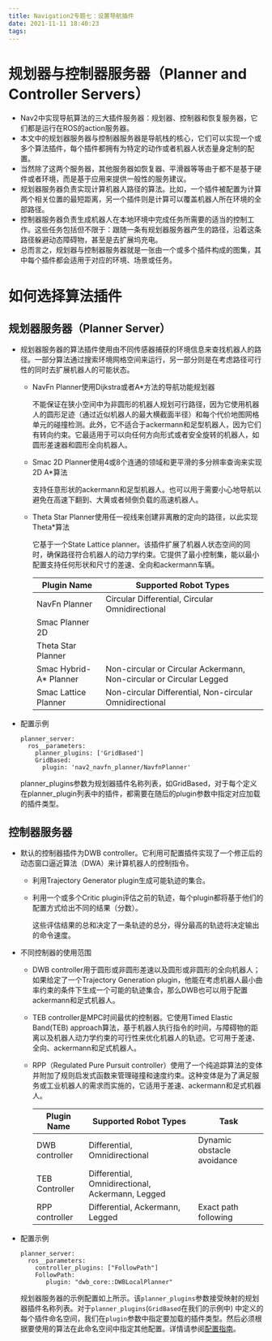 ```yaml
---
title: Navigation2专题七：设置导航插件
date: 2021-11-11 18:40:23
tags:
---
```


# 规划器与控制器服务器（Planner and Controller Servers）

- Nav2中实现导航算法的三大插件服务器：规划器、控制器和恢复服务器，它们都是运行在ROS的action服务器。
- 本文中的规划器服务器与控制器服务器是导航栈的核心，它们可以实现一个或多个算法插件，每个插件都拥有为特定的动作或者机器人状态量身定制的配置。
- 当然除了这两个服务器，其他服务器如恢复器、平滑器等等由于都不是基于硬件或者环境，而是基于应用来提供一般性的服务建议。
- 规划器服务器负责实现计算机器人路径的算法。比如，一个插件被配置为计算两个相关位置的最短距离，另一个插件则是计算可以覆盖机器人所在环境的全部路径。
- 控制器服务器负责生成机器人在本地环境中完成任务所需要的适当的控制工作。这些任务包括但不限于：跟随一条有规划器服务器产生的路径，沿着这条路径躲避动态障碍物，甚至是去扩展坞充电。
- 总而言之，规划器与控制器服务器就是一张由一个或多个插件构成的图集，其中每个插件都会适用于对应的环境、场景或任务。



# 如何选择算法插件

## 规划器服务器（Planner Server）

- 规划器服务器的算法插件使用由不同传感器捕获的环境信息来查找机器人的路径。一部分算法通过搜索环境网格空间来运行，另一部分则是在考虑路径可行性的同时去扩展机器人的可能状态。

  - NavFn Planner使用Dijkstra或者A*方法的导航功能规划器

    不能保证在狭小空间中为非圆形的机器人规划可行路径，因为它使用机器人的圆形足迹（通过近似机器人的最大横截面半径）和每个代价地图网格单元的碰撞检测。此外，它不适合于ackermann和足型机器人，因为它们有转向约束。它最适用于可以向任何方向形式或者安全旋转的机器人，如圆形差速器和圆形全向机器人。

  - Smac 2D Planner使用4或8个连通的领域和更平滑的多分辨率查询来实现2D A*算法

    支持任意形状的ackermann和足型机器人。也可以用于需要小心地导航以避免在高速下翻到、大黄或者倾倒负载的高速机器人。

  - Theta Star Planner使用任一视线来创建非离散的定向的路径，以此实现Theta*算法

    它基于一个State Lattice planner。该插件扩展了机器人状态空间的同时，确保路径符合机器人的动力学约束。它提供了最小控制集，能以最小配置支持任何形状和尺寸的差速、全向和ackermann车辆。
    
    | Plugin Name            | Supported Robot Types                                        |
    | ---------------------- | ------------------------------------------------------------ |
    | NavFn Planner          | Circular Differential, Circular Omnidirectional              |
    | Smac Planner 2D        |                                                              |
    | Theta Star Planner     |                                                              |
    | Smac Hybrid-A* Planner | Non-circular or Circular Ackermann, Non-circular or Circular Legged |
    | Smac Lattice Planner   | Non-circular Differential, Non-circular Omnidirectional      |

- 配置示例

  ```
  planner_server:
    ros__parameters:
      planner_plugins: ['GridBased']
      GridBased:
        plugin: 'nav2_navfn_planner/NavfnPlanner'
  ```

  planner_plugins参数为规划器插件名称列表，如GridBased，对于每个定义在planner_plugin列表中的插件，都需要在随后的plugin参数中指定对应加载的插件类型。

## 控制器服务器

- 默认的控制器插件为DWB controller。它利用可配置插件实现了一个修正后的动态窗口逼近算法（DWA）来计算机器人的控制指令。

  - 利用Trajectory Generator plugin生成可能轨迹的集合。

  - 利用一个或多个Critic plugin评估之前的轨迹，每个plugin都将基于他们的配置方式给出不同的结果（分数）。

    这些评估结果的总和决定了一条轨迹的总分，得分最高的轨迹将决定输出的命令速度。

- 不同控制器的使用范围

  - DWB controller用于圆形或非圆形差速以及圆形或非圆形的全向机器人；如果给定了一个Trajectory Generation plugin，他能在考虑机器人最小曲率约束的条件下生成一个可能的轨迹集合，那么DWB也可以用于配置ackermann和足式机器人。

  - TEB controller是MPC时间最优的控制器。它使用Timed Elastic Band(TEB) approach算法，基于机器人执行指令的时间，与障碍物的距离以及机器人动力学约束的可行性来优化机器人的轨迹。它可用于差速、全向、ackermann和足式机器人。

  - RPP（Regulated Pure Pursuit controller）使用了一个纯追踪算法的变体并附加了规则启发式函数来管理碰撞和速度约束。这种变体是为了满足服务或工业机器人的需求而实施的，它适用于差速、ackermann和足式机器人。

    | Plugin Name    | Supported Robot Types                            | Task                       |
    | -------------- | ------------------------------------------------ | -------------------------- |
    | DWB controller | Differential, Omnidirectional                    | Dynamic obstacle avoidance |
    | TEB Controller | Differential, Omnidirectional, Ackermann, Legged |                            |
    | RPP controller | Differential, Ackermann, Legged                  | Exact path following       |

- 配置示例

  ```
  planner_server:
    ros__parameters:
      controller_plugins: ["FollowPath"]
      FollowPath:
         plugin: "dwb_core::DWBLocalPlanner"
  ```

  规划器服务器的示例配置如上所示。该`planner_plugins`参数接受映射的规划器插件名称列表。对于`planner_plugins`(`GridBased`在我们的示例中) 中定义的每个插件命名空间，我们在`plugin`参数中指定要加载的插件类型。然后必须根据要使用的算法在此命名空间中指定其他配置。详情请参阅[配置指南](https://navigation.ros.org/configuration/index.html)。
